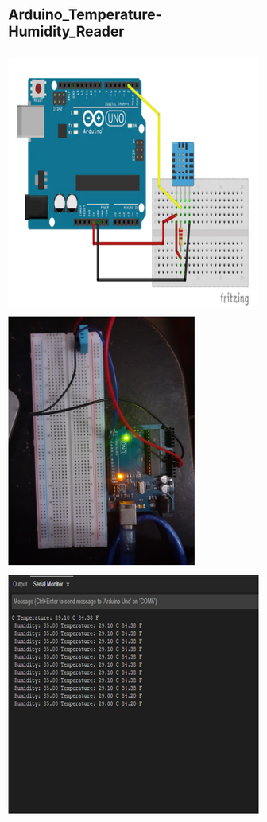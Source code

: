 # Arduino_Temperature-Humidity_Reader

<br>
<img height="500" src = https://github.com/arjunvtsuresh/Arduino_Temperature-Humidity_Reader/blob/main/img/pin_diagram.png>
<br>

<br>
<img height="500" src = https://github.com/arjunvtsuresh/Arduino_Temperature-Humidity_Reader/blob/main/img/20211005_172017.jpg>
<br>

<br>
<img height="480" src = https://github.com/arjunvtsuresh/Arduino_Temperature-Humidity_Reader/blob/main/img/Screenshot%202021-10-05%20172213.png>
<br>
